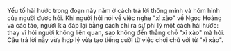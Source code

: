 Yếu tố hài hước trong đoạn này nằm ở cách trả lời thông minh và hóm hỉnh của người được hỏi. Khi người hỏi nói về việc nghe "xì xào" về Ngọc Hoàng và các táo, người kia đáp lại bằng cách chỉ ra sự phi lý một cách hài hước: thay vì hỏi người không liên quan, sao không đến thẳng chỗ "xì xào" mà hỏi. Câu trả lời này vừa hợp lý vừa tạo tiếng cười từ việc chơi chữ với từ "xì xào".
